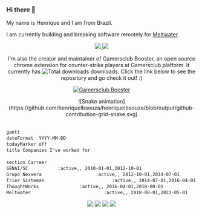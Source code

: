 ### Hi there 👋
My name is Henrique and I am from Brazil. 

I am currently building and breaking software remotely for [Meltwater](https://www.github.com/meltwater).
<!--
**henriquelbsouza/henriquelbsouza** is a ✨ _special_ ✨ repository because its `README.md` (this file) appears on your GitHub profile.

Here are some ideas to get you started:

- 🔭 I’m currently working on ...
- 🌱 I’m currently learning ...
- 👯 I’m looking to collaborate on ...
- 🤔 I’m looking for help with ...
- 💬 Ask me about ...
- 📫 How to reach me: ...
- 😄 Pronouns: ...
- ⚡ Fun fact: ...
-->
<div align="center">
  <a href="https://github.com/henriquelbsouza">
    <img height="150em" src="https://github-readme-stats.vercel.app/api?username=henriquelbsouza&show_icons=true&theme=dark&include_all_commits=true&count_private=true"/>
    <img height="150em" src="https://github-readme-streak-stats.herokuapp.com/?user=henriquelbsouza&theme=dark&hide_border=true"/>
  </a>

  I'm also the creator and maintainer of Gamersclub Booster, an open source chrome extension for counter-strike players at Gamersclub platform. It currently has ![Total downloads](https://img.shields.io/chrome-web-store/users/dahnmmlhchpmmlgebpkpaofbefjdlpin?label=%20) downloads. Click the link below to see the repository and go check it out! :)
  
  [![Gamersclub Booster](https://github-readme-stats.vercel.app/api/pin/?username=gamersclub-booster&repo=gamersclub-booster&theme=dark)](https://www.github.com/gamersclub-booster/gamersclub-booster)

</div>

<div align="center">
  ![Snake animation](https://github.com/henriquelbsouza/henriquelbsouza/blob/output/github-contribution-grid-snake.svg)
</div>

```mermaid

gantt
dateFormat  YYYY-MM-DD
todayMarker off
title Companies I've worked for

section Carreer
SENAI/SC           :active,, 2010-01-01,2012-10-01
Grupo Nexxera                    :active,, 2012-10-01,2014-07-01
Trier Sistemas                         :active,, 2014-07-01,2016-04-01
ThoughtWorks               :active,, 2016-04-01,2018-08-01
Meltwater                           :active,, 2018-08-01,2022-05-01
```

<div align="center">
   <a href="https://www.linkedin.com/in/henriquelbsouza" target="_blank"><img src="https://img.shields.io/badge/-LinkedIn-%230077B5?style=for-the-badge&logo=linkedin&logoColor=white" target="_blank"></a>
  <a href="https://www.twitter.com/henriquelbsouza" target="_blank"><img src="https://img.shields.io/badge/Twitter-1DA1F2?style=for-the-badge&logo=twitter&logoColor=white" target="_blank"></a>
  <a href="https://discordapp.com/users/81967974616928256" target="_blank"><img src="https://img.shields.io/badge/Discord-7289DA?style=for-the-badge&logo=discord&logoColor=white" target="_blank"></a> 
  <a href="https://www.twitch.tv/hnr9fps" target="_blank"><img src="https://img.shields.io/badge/Twitch-9146FF?style=for-the-badge&logo=twitch&logoColor=white" target="_blank"></a>

</div>
